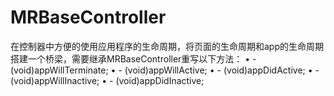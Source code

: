 # MRBaseController

在控制器中方便的使用应用程序的生命周期，将页面的生命周期和app的生命周期搭建一个桥梁，需要继承MRBaseController重写以下方法：
• - (void)appWillTerminate;
• - (void)appWillActive;
• - (void)appDidActive;
• - (void)appWillInactive;
• - (void)appDidInactive;
